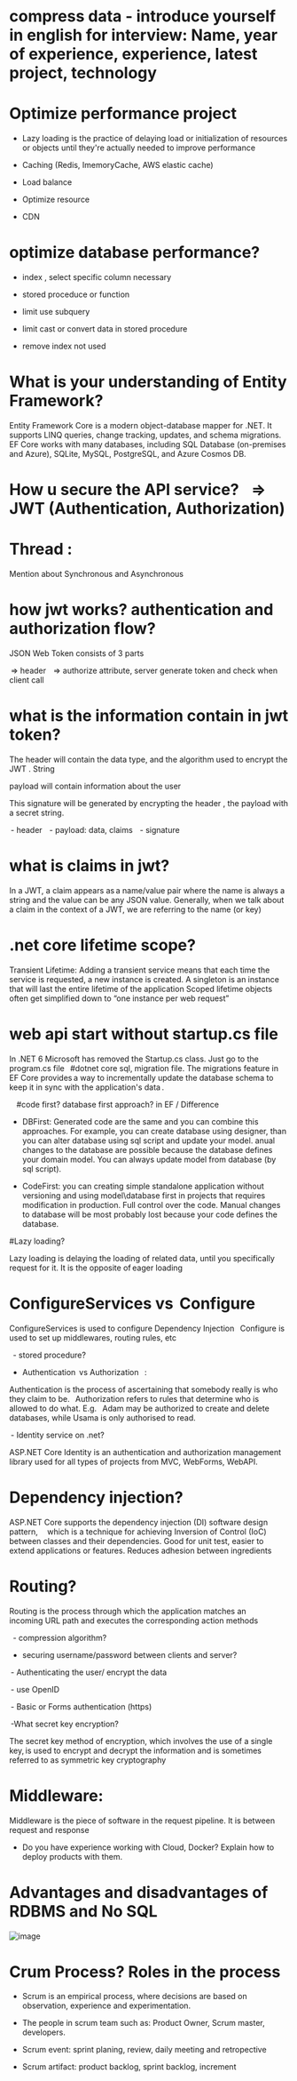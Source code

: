# compress data - introduce yourself in english for interview: Name, year of experience, experience, latest project, technology       

 

# Optimize performance project 

- Lazy loading is the practice of delaying load or initialization of resources or objects until they're actually needed to improve performance 

- Caching (Redis, ImemoryCache, AWS elastic cache) 

- Load balance 

- Optimize resource  

- CDN 

# optimize database performance? 

- index , select specific column necessary 

- stored proceduce or function 

- limit use subquery 

- limit cast or convert data in stored procedure 

- remove index not used 

# What is your understanding of Entity Framework? 

Entity Framework Core is a modern object-database mapper for .NET. It supports LINQ queries, change tracking, updates, and schema migrations. EF Core works with many databases, including SQL Database (on-premises and Azure), SQLite, MySQL, PostgreSQL, and Azure Cosmos DB. 

# How u secure the API service?    => JWT (Authentication, Authorization) 

# Thread : 

Mention about Synchronous and Asynchronous 

# how jwt works? authentication and authorization flow?    

JSON Web Token consists of 3 parts 

 => header    => authorize attribute, server generate token and check when client call        

# what is the information contain in jwt token?   

The header will contain the data type, and the algorithm used to encrypt the JWT . String 

payload will contain information about the user 

This signature will be generated by encrypting the header , the payload with a secret string. 

  - header    - payload: data, claims    - signature        

# what is claims in jwt?   

 In a JWT, a claim appears as a name/value pair where the name is always a string and the value can be any JSON value. Generally, when we talk about a claim in the context of a JWT, we are referring to the name (or key)    

# .net core lifetime scope?  

Transient Lifetime: Adding a transient service means that each time the service is requested, a new instance is created. A singleton is an instance that will last the entire lifetime of the application Scoped lifetime objects often get simplified down to “one instance per web request”      

# web api start without startup.cs file   

 In .NET 6 Microsoft has removed the Startup.cs class. Just go to the program.cs file   #dotnet core sql, migration file. The migrations feature in EF Core provides a way to incrementally update the database schema to keep it in sync with the application's data .  

    #code first? database first approach? in EF / Difference 

- DBFirst: Generated code are the same and you can combine this approaches. For example, you can create database using designer, than you can alter database using sql script and update your model. anual changes to the database are possible because the database defines your domain model. You can always update model from database (by sql script). 

- CodeFirst: you can creating simple standalone application without versioning and using model\database first in projects that requires modification in production. Full control over the code. Manual changes to database will be most probably lost because your code defines the database. 

#Lazy loading?  

Lazy loading is delaying the loading of related data, until you specifically request for it. It is the opposite of eager loading     

 # ConfigureServices vs  Configure   

 ConfigureServices is used to configure Dependency Injection   Configure is used to set up middlewares, routing rules, etc   

   - stored procedure?     

 - Authentication  vs Authorization   : 

Authentication is the process of ascertaining that somebody really is who they claim to be.   Authorization refers to rules that determine who is allowed to do what. E.g.   Adam may be authorized to create and delete databases, while Usama is only authorised to read.   

  - Identity service on .net? 

ASP.NET Core Identity is an authentication and authorization management library used for all types of projects from MVC, WebForms, WebAPI.   

# Dependency injection?     

 ASP.NET Core supports the dependency injection (DI) software design pattern,     which is a technique for achieving Inversion of Control (IoC) between classes and their dependencies. Good for unit test, easier to extend applications or features. Reduces adhesion between ingredients 

# Routing?      

Routing is the process through which the application matches an     incoming URL path and executes the corresponding action methods   

   - compression algorithm? 

 - securing username/password between clients and server?   

  - Authenticating the user/ encrypt the data    

 - use OpenID    

 - Basic or Forms authentication (https)     

  -What secret key encryption?      

The secret key method of encryption, which involves the use of a single key, is used to encrypt and decrypt the information and is sometimes referred to as symmetric key cryptography 

# Middleware: 

Middleware is the piece of software in the request pipeline. It is between request and response 

- Do you have experience working with Cloud, Docker? Explain how to deploy products with them. 

# Advantages and disadvantages of RDBMS and No SQL 

![image](https://user-images.githubusercontent.com/48196420/204939918-8d3d4f3f-d02a-4d15-ae62-3e2958f57d82.png)

# Crum Process? Roles in the process 

- Scrum is an empirical process, where decisions are based on observation, experience and experimentation.  

- The people in scrum team such as: Product Owner, Scrum master, developers.  

- Scrum event: sprint planing, review, daily meeting and retropective 

- Scrum artifact: product backlog, sprint backlog, increment 
